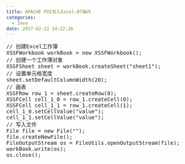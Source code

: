 ```yaml
---
title: APACHE POI写入Excel-07操作
categories:
  - Java
date: 2017-02-22 14:22:26
---
```

<pre>
// 创建Excel工作簿
XSSFWorkbook workBook = new XSSFWorkbook();
// 创建一个工作薄对象
XSSFSheet sheet = workBook.createSheet("sheet1");
// 设置单元格宽度
sheet.setDefaultColumnWidth(20);
// 画表
XSSFRow row_1 = sheet.createRow(0);
XSSFCell cell_1_0 = row_1.createCell(0);
XSSFCell cell_1_1 = row_1.createCell(1);
cell_1_0.setCellValue("value");
cell_1_1.setCellValue("value");
// 写入文件
File file = new File("");
file.createNewFile();
FileOutputStream os = FileUtils.openOutputStream(file);
workBook.write(os);
os.close();
</pre>
